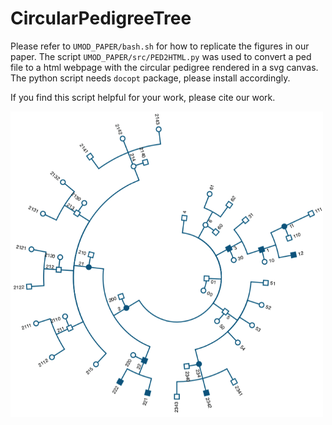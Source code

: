 # CircularPedigreeTree

Please refer to `UMOD_PAPER/bash.sh` for how to replicate the figures in our paper. The script `UMOD_PAPER/src/PED2HTML.py` was used to convert a ped file to a html webpage with the circular pedigree rendered in a svg canvas. The python script needs `docopt` package, please install accordingly.

If you find this script helpful for your work, please cite our work.

<img src="./fgit.png" width="500" title="">
